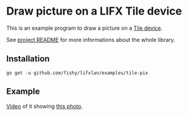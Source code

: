 # Draw picture on a LIFX Tile device

This is an example program to draw a picture on a
[Tile device](https://www.lifx.com/products/lifx-tile).

See [project README](../../README.md) for more informations about the whole
library.

## Installation

```
go get -u github.com/fishy/lifxlan/examples/tile-pix
```

## Example

[Video](https://gfycat.com/HoarseDirectGalapagostortoise) of it showing
[this photo](https://imgur.com/0yo2CdP).
